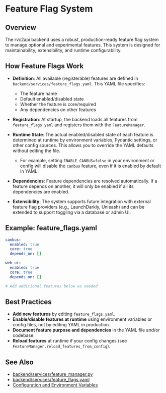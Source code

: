 # Feature Flag System

## Overview

The rvc2api backend uses a robust, production-ready feature flag system to manage optional and experimental features. This system is designed for maintainability, extensibility, and runtime configurability.

## How Feature Flags Work

- **Definition**: All available (registerable) features are defined in `backend/services/feature_flags.yaml`. This YAML file specifies:
  - The feature name
  - Default enabled/disabled state
  - Whether the feature is core/required
  - Any dependencies on other features

- **Registration**: At startup, the backend loads all features from `feature_flags.yaml` and registers them with the `FeatureManager`.

- **Runtime State**: The actual enabled/disabled state of each feature is determined at runtime by environment variables, Pydantic settings, or other config sources. This allows you to override the YAML defaults without editing the file.
  - For example, setting `ENABLE_CANBUS=false` in your environment or config will disable the `canbus` feature, even if it is enabled by default in YAML.

- **Dependencies**: Feature dependencies are resolved automatically. If a feature depends on another, it will only be enabled if all its dependencies are enabled.

- **Extensibility**: The system supports future integration with external feature flag providers (e.g., LaunchDarkly, Unleash) and can be extended to support toggling via a database or admin UI.

## Example: feature_flags.yaml

```yaml
canbus:
  enabled: true
  core: true
  depends_on: []

web_ui:
  enabled: true
  core: true
  depends_on: []

# Add additional features below as needed
```

## Best Practices

- **Add new features** by editing `feature_flags.yaml`.
- **Enable/disable features at runtime** using environment variables or config files, not by editing YAML in production.
- **Document feature purpose and dependencies** in the YAML file and/or codebase.
- **Reload features** at runtime if your config changes (see `FeatureManager.reload_features_from_config`).

## See Also
- [backend/services/feature_manager.py](../../backend/services/feature_manager.py)
- [backend/services/feature_flags.yaml](../../backend/services/feature_flags.yaml)
- [Configuration and Environment Variables](../environment-variable-integration.md)
